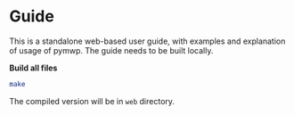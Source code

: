 # Guide

This is a standalone web-based user guide, with examples and explanation of usage of pymwp.
The guide needs to be built locally.

**Build all files**

```bash
make
```

The compiled version will be in `web` directory.